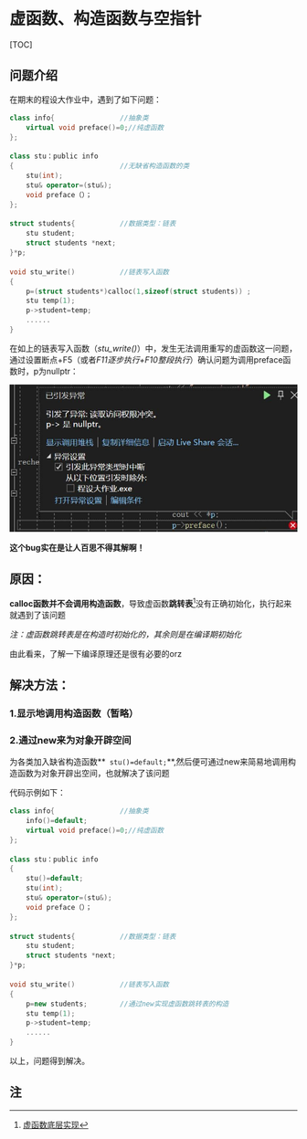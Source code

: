 # 虚函数、构造函数与空指针

[TOC]

## 问题介绍

在期末的程设大作业中，遇到了如下问题：

```C++
class info{                //抽象类
    virtual void preface()=0;//纯虚函数
};

class stu：public info
{                          //无缺省构造函数的类
	stu(int);
	stu& operator=(stu&);
	void preface（）；
};

struct students{           //数据类型：链表
	stu student;
    struct students *next;
}*p;

void stu_write()           //链表写入函数
{
 	p=(struct students*)calloc(1,sizeof(struct students)) ;
	stu temp(1);
	p->student=temp;
	......
}
```



在如上的链表写入函数（*stu_write()*）中，发生无法调用重写的虚函数这一问题，通过设置断点+F5（或者*F11逐步执行+F10整段执行*）确认问题为调用preface函数时，p为nullptr：

![报错样例](\picture\虚函数1.jpg "nullptr")

**这个bug实在是让人百思不得其解啊！**



## 原因：

**calloc函数并不会调用构造函数**，导致虚函数**跳转表**[^1]没有正确初始化，执行起来就遇到了该问题

*注：虚函数跳转表是在构造时初始化的，其余则是在编译期初始化*



由此看来，了解一下编译原理还是很有必要的orz



## 解决方法：

### 1.显示地调用构造函数（暂略）



### 2.通过new来为对象开辟空间

为各类加入缺省构造函数**`` stu()=default;``**,然后便可通过new来简易地调用构造函数为对象开辟出空间，也就解决了该问题

代码示例如下：
```C++
class info{                //抽象类
    info()=default;
    virtual void preface()=0;//纯虚函数
};

class stu：public info
{
    stu()=default;
	stu(int);
	stu& operator=(stu&);
	void preface（）；
};

struct students{           //数据类型：链表
	stu student;
    struct students *next;
}*p;

void stu_write()           //链表写入函数
{
 	p=new students;        //通过new实现虚函数跳转表的构造
	stu temp(1);
	p->student=temp;
	......
}
```



以上，问题得到解决。




## 注

[^1]:[虚函数底层实现](https://www.nowcoder.com/questionTerminal/1f67d4e2b6134c298e993e622181b333?)


